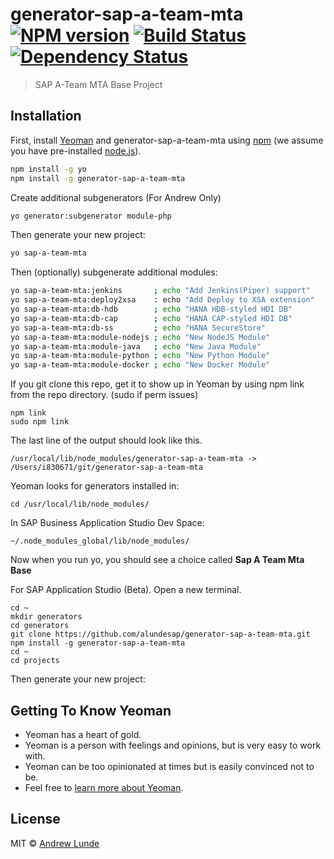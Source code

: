 # generator-sap-a-team-mta [![NPM version][npm-image]][npm-url] [![Build Status][travis-image]][travis-url] [![Dependency Status][daviddm-image]][daviddm-url]
> SAP A-Team MTA Base Project

## Installation

First, install [Yeoman](http://yeoman.io) and generator-sap-a-team-mta using [npm](https://www.npmjs.com/) (we assume you have pre-installed [node.js](https://nodejs.org/)).

```bash
npm install -g yo
npm install -g generator-sap-a-team-mta
```

Create additional subgenerators (For Andrew Only)
```bash
yo generator:subgenerator module-php
```

Then generate your new project:

```bash
yo sap-a-team-mta
```

Then (optionally) subgenerate additional modules:

```bash
yo sap-a-team-mta:jenkins       ; echo "Add Jenkins(Piper) support"
yo sap-a-team-mta:deploy2xsa    : echo "Add Deploy to XSA extension"
yo sap-a-team-mta:db-hdb        ; echo "HANA HDB-styled HDI DB"
yo sap-a-team-mta:db-cap        ; echo "HANA CAP-styled HDI DB"
yo sap-a-team-mta:db-ss         ; echo "HANA SecureStore"
yo sap-a-team-mta:module-nodejs ; echo "New NodeJS Module"
yo sap-a-team-mta:module-java   ; echo "New Java Module"
yo sap-a-team-mta:module-python ; echo "New Python Module"
yo sap-a-team-mta:module-docker ; echo "New Docker Module"
```

If you git clone this repo, get it to show up in Yeoman by using npm link from the repo directory. (sudo if perm issues)
```
npm link
sudo npm link
```
The last line of the output should look like this.
```
/usr/local/lib/node_modules/generator-sap-a-team-mta -> /Users/i830671/git/generator-sap-a-team-mta
```

Yeoman looks for generators installed in:
```
cd /usr/local/lib/node_modules/
```

In SAP Business Application Studio Dev Space:
```
~/.node_modules_global/lib/node_modules/
```

Now when you run yo, you should see a choice called __Sap A Team Mta Base__

For SAP Application Studio (Beta).  Open a new terminal.
```
cd ~
mkdir generators
cd generators
git clone https://github.com/alundesap/generator-sap-a-team-mta.git
npm install -g generator-sap-a-team-mta
cd ~
cd projects
```

Then generate your new project:


## Getting To Know Yeoman

 * Yeoman has a heart of gold.
 * Yeoman is a person with feelings and opinions, but is very easy to work with.
 * Yeoman can be too opinionated at times but is easily convinced not to be.
 * Feel free to [learn more about Yeoman](http://yeoman.io/).

## License

MIT © [Andrew Lunde](https://github.com/alundesap)


[npm-image]: https://badge.fury.io/js/generator-sap-a-team-mta.svg
[npm-url]: https://npmjs.org/package/generator-sap-a-team-mta
[travis-image]: https://travis-ci.com/alundesap/generator-sap-a-team-mta.svg?branch=master
[travis-url]: https://travis-ci.com/alundesap/generator-sap-a-team-mta
[daviddm-image]: https://david-dm.org/alundesap/generator-sap-a-team-mta.svg?theme=shields.io
[daviddm-url]: https://david-dm.org/alundesap/generator-sap-a-team-mta
